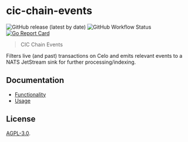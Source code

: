 # cic-chain-events

![GitHub release (latest by date)](https://img.shields.io/github/v/release/grassrootseconomics/cic-chain-events)
![GitHub Workflow Status](https://img.shields.io/github/actions/workflow/status/grassrootseconomics/cic-chain-events/release.yaml)
[![Go Report Card](https://goreportcard.com/badge/github.com/grassrootseconomics/cic-chain-events)](https://goreportcard.com/report/github.com/grassrootseconomics/cic-chain-events)

> CIC Chain Events

Filters live (and past) transactions on Celo and emits relevant events to a NATS JetStream sink for further processing/indexing.

## Documentation

- [Functionality](docs/functionality.md)
- [Usage](docs/usage.md)

## License

[AGPL-3.0](LICENSE).
